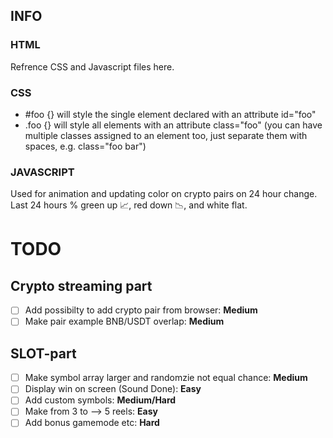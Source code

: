 ## INFO 

### HTML 
Refrence CSS and Javascript files here.
### CSS 
* #foo {} will style the single element declared with an attribute id="foo"
* .foo {} will style all elements with an attribute class="foo" (you can have multiple classes assigned to an element too, just separate them with spaces, e.g. class="foo bar")

### JAVASCRIPT

Used for animation and updating color on crypto pairs on 24 hour change. Last 24 hours % green up :chart_with_upwards_trend:, red down :chart_with_downwards_trend:, and white flat. 


# TODO 


## Crypto streaming part

- [ ] Add possibilty to add crypto pair from browser: **Medium**
- [ ] Make pair example BNB/USDT overlap: **Medium**

## SLOT-part

- [ ] Make symbol array larger and randomzie not equal chance: **Medium**
- [ ] Display win on screen (Sound Done): **Easy** 
- [ ] Add custom symbols: **Medium/Hard**
- [ ] Make from 3 to --> 5 reels: **Easy**
- [ ] Add bonus gamemode etc: **Hard**
